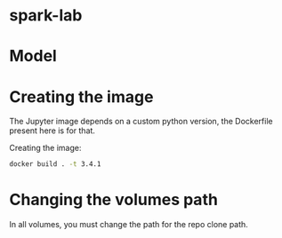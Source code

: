# spark-lab

# Model



# Creating the image

The Jupyter image depends on a custom python version, the Dockerfile present here is for that.

Creating the image:

```bash
docker build . -t 3.4.1
```

# Changing the volumes path

In all volumes, you must change the path for the repo clone path.